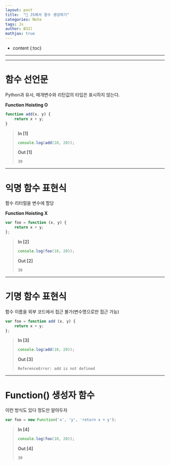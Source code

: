 ```yaml
---
layout: post
title:  "💎 JS에서 함수 생성하기"
categories: Note
tags: Js
author: B31l
mathjax: true
---
```




* content
{:toc}




---





---





# 함수 선언문

Python과 유사, 매개변수와 리턴값의 타입은 표시하지 않는다.

**Function Hoisting O**

```js
function add(x, y) {
    return x + y;
}
```

>**In [1]**
>
>```js
>console.log(add(10, 20));
>```
>
>**Out [1]**
>
>```
>30
>```

---

# 익명 함수 표현식

함수 리터럴을 변수에 할당

**Function Hoisting X**

```js
var foo = function (x, y) {
    return x + y;
};
```

>**In [2]**
>
>```js
>console.log(foo(10, 20));
>```
>
>**Out [2]**
>
>```
>30
>```

---

# 기명 함수 표현식



함수 이름을 외부 코드에서 접근 불가(변수명으로만 접근 가능)

```js
var foo = function add (x, y) {
    return x + y;
};
```

>**In [3]**
>
>```js
>console.log(add(10, 20));
>```
>
>**Out [3]**
>
>```
>ReferenceError: add is not defined
>```

---

# Function() 생성자 함수

이런 방식도 있다 정도만 알아두자

```js
var foo = new Function('x', 'y', 'return x + y');
```

>**In [4]**
>
>```js
>console.log(foo(10, 20));
>```
>
>**Out [4]**
>
>```
>30
>```

